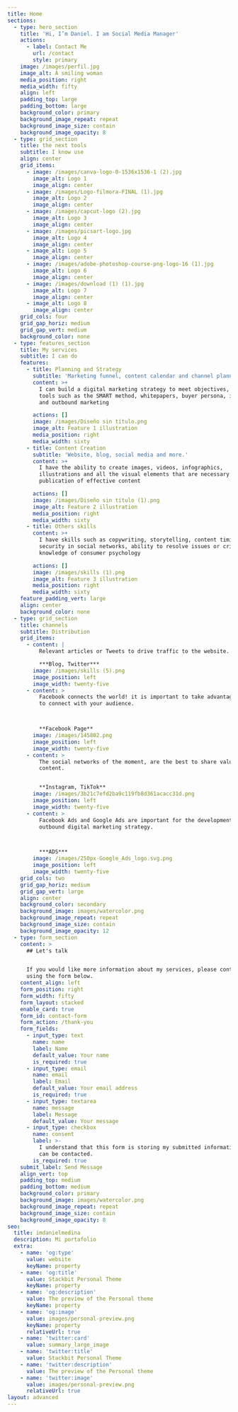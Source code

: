 ```yaml
---
title: Home
sections:
  - type: hero_section
    title: 'Hi, I’m Daniel. I am Social Media Manager'
    actions:
      - label: Contact Me
        url: /contact
        style: primary
    image: /images/perfil.jpg
    image_alt: A smiling woman
    media_position: right
    media_width: fifty
    align: left
    padding_top: large
    padding_bottom: large
    background_color: primary
    background_image_repeat: repeat
    background_image_size: contain
    background_image_opacity: 8
  - type: grid_section
    title: the next tools
    subtitle: I know use
    align: center
    grid_items:
      - image: /images/canva-logo-0-1536x1536-1 (2).jpg
        image_alt: Logo 1
        image_align: center
      - image: /images/Logo-filmora-FINAL (1).jpg
        image_alt: Logo 2
        image_align: center
      - image: /images/capcut-logo (2).jpg
        image_alt: Logo 3
        image_align: center
      - image: /images/picsart-logo.jpg
        image_alt: Logo 4
        image_align: center
      - image_alt: Logo 5
        image_align: center
      - image: /images/adobe-photoshop-course-png-logo-16 (1).jpg
        image_alt: Logo 6
        image_align: center
      - image: /images/download (1) (1).jpg
        image_alt: Logo 7
        image_align: center
      - image_alt: Logo 8
        image_align: center
    grid_cols: four
    grid_gap_horiz: medium
    grid_gap_vert: medium
    background_color: none
  - type: features_section
    title: My services
    subtitle: I can do
    features:
      - title: Planning and Strategy
        subtitle: 'Marketing funnel, content calendar and channel planning'
        content: >+
          I can build a digital marketing strategy to meet objectives, using
          tools such as the SMART method, whitepapers, buyer persona, inbound
          and outbound marketing

        actions: []
        image: /images/Diseño sin título.png
        image_alt: Feature 1 illustration
        media_position: right
        media_width: sixty
      - title: Content Creation
        subtitle: 'Website, blog, social media and more.'
        content: >+
          I have the ability to create images, videos, infographics,
          illustrations and all the visual elements that are necessary for the
          publication of effective content

        actions: []
        image: /images/Diseño sin título (1).png
        image_alt: Feature 2 illustration
        media_position: right
        media_width: sixty
      - title: Others skills
        content: >+
          I have skills such as copywriting, storytelling, content timing,
          security in social networks, ability to resolve issues or crises, and
          knowledge of consumer psychology

        actions: []
        image: /images/skills (1).png
        image_alt: Feature 3 illustration
        media_position: right
        media_width: sixty
    feature_padding_vert: large
    align: center
    background_color: none
  - type: grid_section
    title: channels
    subtitle: Distribution
    grid_items:
      - content: |
          Relevant articles or Tweets to drive traffic to the website.

          ***Blog, Twitter***
        image: /images/skills (5).png
        image_position: left
        image_width: twenty-five
      - content: >
          Facebook connects the world! it is important to take advantage of it
          to connect with your audience.



          **Facebook Page**
        image: /images/145802.png
        image_position: left
        image_width: twenty-five
      - content: >
          The social networks of the moment, are the best to share valuable
          content.


          **Instagram, TikTok**
        image: /images/3b21c7efd2ba9c119fb8d361acacc31d.png
        image_position: left
        image_width: twenty-five
      - content: >
          Facebook Ads and Google Ads are important for the development of any
          outbound digital marketing strategy.



          ***ADS***
        image: /images/250px-Google_Ads_logo.svg.png
        image_position: left
        image_width: twenty-five
    grid_cols: two
    grid_gap_horiz: medium
    grid_gap_vert: large
    align: center
    background_color: secondary
    background_image: images/watercolor.png
    background_image_repeat: repeat
    background_image_size: contain
    background_image_opacity: 12
  - type: form_section
    content: >
      ## Let's talk


      If you would like more information about my services, please contact me
      using the form below.
    content_align: left
    form_position: right
    form_width: fifty
    form_layout: stacked
    enable_card: true
    form_id: contact-form
    form_action: /thank-you
    form_fields:
      - input_type: text
        name: name
        label: Name
        default_value: Your name
        is_required: true
      - input_type: email
        name: email
        label: Email
        default_value: Your email address
        is_required: true
      - input_type: textarea
        name: message
        label: Message
        default_value: Your message
      - input_type: checkbox
        name: consent
        label: >-
          I understand that this form is storing my submitted information so I
          can be contacted.
        is_required: true
    submit_label: Send Message
    align_vert: top
    padding_top: medium
    padding_bottom: medium
    background_color: primary
    background_image: images/watercolor.png
    background_image_repeat: repeat
    background_image_size: contain
    background_image_opacity: 8
seo:
  title: imdanielmedina
  description: Mi portafolio
  extra:
    - name: 'og:type'
      value: website
      keyName: property
    - name: 'og:title'
      value: Stackbit Personal Theme
      keyName: property
    - name: 'og:description'
      value: The preview of the Personal theme
      keyName: property
    - name: 'og:image'
      value: images/personal-preview.png
      keyName: property
      relativeUrl: true
    - name: 'twitter:card'
      value: summary_large_image
    - name: 'twitter:title'
      value: Stackbit Personal Theme
    - name: 'twitter:description'
      value: The preview of the Personal theme
    - name: 'twitter:image'
      value: images/personal-preview.png
      relativeUrl: true
layout: advanced
---
```

